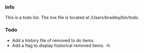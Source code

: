 ### Info
This is a todo list. The live file is located at /Users/bradley/bin/todo.

### Todo
- Add a history file of removed to do items.
- Add a flag to display historical removed items. -h
